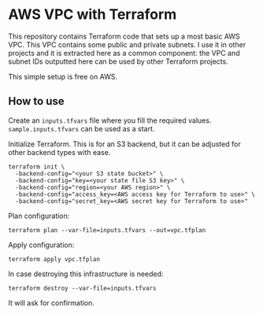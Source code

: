# AWS VPC with Terraform

This repository contains Terraform code that sets up a most basic AWS VPC. This VPC contains some public 
and private subnets. I use it in other projects and it is extracted here as a common component: the VPC and subnet 
IDs outputted here can be used by other Terraform projects.

This simple setup is free on AWS.

## How to use

Create an `inputs.tfvars` file where you fill the required values. `sample.inputs.tfvars` can be used as a start.

Initialize Terraform. This is for an S3 backend, but it can be adjusted for other backend types with ease.

```
terraform init \
  -backend-config="<your S3 state bucket>" \
  -backend-config="key=<your state file S3 key>" \
  -backend-config="region=<your AWS region>" \
  -backend-config="access_key=<AWS access key for Terraform to use>" \
  -backend-config="secret_key=<AWS secret key for Terraform to use>"
```

Plan configuration:

```
terraform plan --var-file=inputs.tfvars --out=vpc.tfplan
```

Apply configuration:

```
terraform apply vpc.tfplan
```

In case destroying this infrastructure is needed:

```
terraform destroy --var-file=inputs.tfvars
```

It will ask for confirmation.